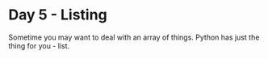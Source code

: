 # Day 5 - Listing

Sometime you may want to deal with an array of things. Python has just the thing for you - list.